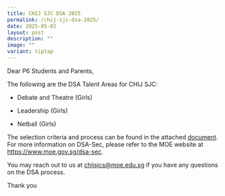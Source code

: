 ```yaml
---
title: CHIJ SJC DSA 2025
permalink: /chij-sjc-dsa-2025/
date: 2025-05-02
layout: post
description: ""
image: ""
variant: tiptap
---
```

<p>Dear P6 Students and Parents,</p>
<p>The following are the DSA Talent Areas for CHIJ SJC:</p>
<ul data-tight="true" class="tight">
<li>
<p>Debate and Theatre (Girls)</p>
</li>
<li>
<p>Leadership (Girls)</p>
</li>
<li>
<p>Netball (Girls)</p>
</li>
</ul>
<p>The selection criteria and process can be found in the attached <a href="/files/Resources/Announcements/dsa_2025_8_may.pdf" rel="noopener nofollow" target="_blank">document</a>.
For more information on DSA-Sec, please refer to the MOE website at <a href="https://www.moe.gov.sg/dsa-sec" rel="noopener nofollow" target="_blank">https://www.moe.gov.sg/dsa-sec</a>.</p>
<p>You may reach out to us at <a href="mailto: chijsjcs@moe.edu.sg" rel="noopener nofollow" target="_blank">chijsjcs@moe.edu.sg</a> if
you have any questions on the DSA process.</p>
<p>Thank you</p>
<p></p>